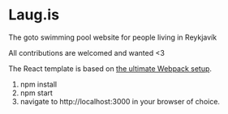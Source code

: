 # Laug.is
The goto swimming pool website for people living in Reykjavík

All contributions are welcomed and wanted <3

The React template is based on [the ultimate Webpack setup](http://www.christianalfoni.com/articles/2015_04_19_The-ultimate-webpack-setup).

1. npm install
2. npm start
3. navigate to http://localhost:3000 in your browser of choice.
